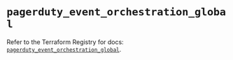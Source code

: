 # `pagerduty_event_orchestration_global`

Refer to the Terraform Registry for docs: [`pagerduty_event_orchestration_global`](https://registry.terraform.io/providers/pagerduty/pagerduty/3.28.2/docs/resources/event_orchestration_global).

